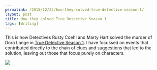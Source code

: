 ```yaml
---
permalink: /2015/12/22/how-they-solved-true-detective-season-1/
layout: post
title: How they solved True Detective Season 1
tags: [Writing]
---
```

This is how Detectives Rusty Coehl and Marty Hart solved the murder of Dora Lange in [True Detective Season 1](https://en.wikipedia.org/wiki/True_Detective_(season_1)). I have focussed on events that contributed directly to the chain of clues and suggestions that led to the solution, leaving out those that focus purely on characters.

<img src='https://cloud.githubusercontent.com/assets/1565857/11953104/8a199ac6-a852-11e5-8e0c-9659eb3b183a.jpg' />
